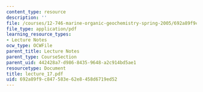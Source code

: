 ```yaml
---
content_type: resource
description: ''
file: /courses/12-746-marine-organic-geochemistry-spring-2005/692a89f9c847583e62e8458d6719ed52_lecture_17.pdf
file_type: application/pdf
learning_resource_types:
- Lecture Notes
ocw_type: OCWFile
parent_title: Lecture Notes
parent_type: CourseSection
parent_uid: 442428a7-d986-8435-9648-a2c914bd5ae1
resourcetype: Document
title: lecture_17.pdf
uid: 692a89f9-c847-583e-62e8-458d6719ed52
---
```

